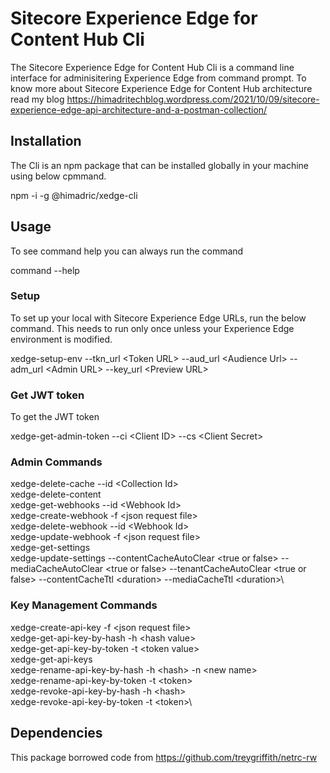 # Sitecore Experience Edge for Content Hub Cli
The Sitecore Experience Edge for Content Hub Cli is a command line interface for adminisitering Experience Edge from command prompt. To know more about Sitecore Experience Edge for Content Hub architecture read my blog https://himadritechblog.wordpress.com/2021/10/09/sitecore-experience-edge-api-architecture-and-a-postman-collection/

## Installation
The Cli is an npm package that can be installed globally in your machine using below cpmmand.

npm -i -g @himadric/xedge-cli

## Usage
To see command help you can always run the command

command --help

### Setup
To set up your local with Sitecore Experience Edge URLs, run the below command. This needs to run only once unless your Experience Edge environment is modified.

xedge-setup-env --tkn_url <Token URL\> --aud_url \<Audience Url\> --adm_url \<Admin URL\> --key_url \<Preview URL\>

### Get JWT token
To get the JWT token

xedge-get-admin-token --ci \<Client ID\> --cs \<Client Secret\>

### Admin Commands
xedge-delete-cache --id \<Collection Id\>\
xedge-delete-content\
xedge-get-webhooks --id \<Webhook Id\>\
xedge-create-webhook -f \<json request file\>\
xedge-delete-webhook --id \<Webhook Id\>\
xedge-update-webhook -f \<json request file\>\
xedge-get-settings\
xedge-update-settings --contentCacheAutoClear \<true or false\> --mediaCacheAutoClear \<true or false\> --tenantCacheAutoClear \<true or false\> --contentCacheTtl \<duration\> --mediaCacheTtl \<duration\>\

### Key Management Commands
xedge-create-api-key -f \<json request file\>\
xedge-get-api-key-by-hash -h \<hash value\>\
xedge-get-api-key-by-token -t \<token value\>\
xedge-get-api-keys\
xedge-rename-api-key-by-hash -h \<hash\> -n \<new name\>\
xedge-rename-api-key-by-token -t \<token\>\
xedge-revoke-api-key-by-hash -h \<hash\>\
xedge-revoke-api-key-by-token -t \<token\>\

## Dependencies
This package borrowed code from https://github.com/treygriffith/netrc-rw